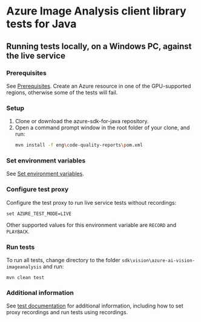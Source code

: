 # Azure Image Analysis client library tests for Java

## Running tests locally, on a Windows PC, against the live service

### Prerequisites

See [Prerequisites](https://github.com/Azure/azure-sdk-for-java/blob/main/sdk/vision/azure-ai-vision-imageanalysis/README.md#prerequisites). Create an Azure resource in one of the GPU-supported regions, otherwise some of the tests will fail.

### Setup

1. Clone or download the azure-sdk-for-java repository.
1. Open a command prompt window in the root folder of your clone, and run:
   ```bash
   mvn install -f eng\code-quality-reports\pom.xml
   ```

### Set environment variables

See [Set environment variables](https://github.com/Azure/azure-sdk-for-java/blob/main/sdk/vision/azure-ai-vision-imageanalysis/README.md#set-environment-variables).

### Configure test proxy

Configure the test proxy to run live service tests without recordings:
```
set AZURE_TEST_MODE=LIVE
```
Other supported values for this environment variable are `RECORD` and `PLAYBACK`.

### Run tests

To run all tests, change directory to the folder `sdk\vision\azure-ai-vision-imageanalysis` and run:
```
mvn clean test
```

### Additional information

See [test documentation](https://github.com/Azure/azure-sdk-for-java/blob/main/sdk/core/azure-core-test/README.md) for additional information, including how to set proxy recordings and run tests using recordings.